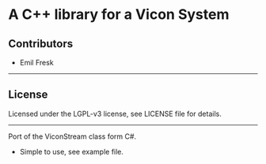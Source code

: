 # A C++ library for a Vicon System

## Contributors

* Emil Fresk

---

## License

Licensed under the LGPL-v3 license, see LICENSE file for details.

---

Port of the ViconStream class form C#.
* Simple to use, see example file.
